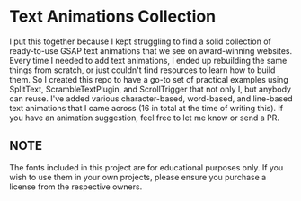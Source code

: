 # Text Animations Collection

I put this together because I kept struggling to find a solid collection of ready-to-use GSAP text animations that we see on award-winning websites. Every time I needed to add text animations, I ended up rebuilding the same things from scratch, or just couldn't find resources to learn how to build them. So I created this repo to have a go-to set of practical examples using SplitText, ScrambleTextPlugin, and ScrollTrigger that not only I, but anybody can reuse.
I've added various character-based, word-based, and line-based text animations that I came across (16 in total at the time of writing this). If you have an animation suggestion, feel free to let me know or send a PR.

## NOTE
The fonts included in this project are for educational purposes only. If you wish to use them in your own projects, please ensure you purchase a license from the respective owners.
